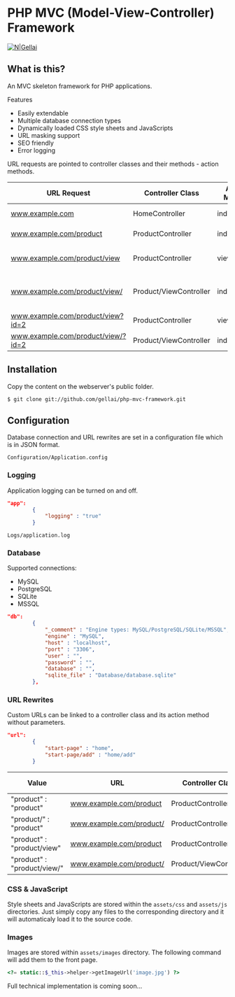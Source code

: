 # PHP MVC (Model-View-Controller) Framework

[![N|Gellai](https://www.gellai.com/wp-content/themes/gellai/images/Powered-By-Gellai.png)](https://gellai.com)

## What is this?
An MVC skeleton framework for PHP applications.

Features
- Easily extendable
- Multiple database connection types
- Dynamically loaded CSS style sheets and JavaScripts
- URL masking support
- SEO friendly
- Error logging

URL requests are pointed to controller classes and their methods - action methods.

| URL Request | Controller Class | Action Method | Parameters | Notes |
| ----------- | ---------------- | ------------- | ---------- | ----- |
| www.example.com | HomeController | indexAction | | Default controller/action |
| www.example.com/product | ProductController | indexAction | | Default action method is index |
| www.example.com/product/view | ProductController | viewAction | | Last part of the URL slug is an action method |
| www.example.com/product/view/ | Product/ViewController | indexAction | | Closing '/' will change the action method to a controller |
| www.example.com/product/view?id=2 | ProductController | viewAction | id = 2 | |
| www.example.com/product/view/?id=2 | Product/ViewController | indexAction | id = 2 | |

## Installation
Copy the content on the webserver's public folder.
```
$ git clone git://github.com/gellai/php-mvc-framework.git
```

## Configuration
Database connection and URL rewrites are set in a configuration file which is in JSON format.
```
Configuration/Application.config
```
### Logging
Application logging can be turned on and off.

```json
"app":
        {
            "logging" : "true"
        }
```

```
Logs/application.log
```

### Database
Supported connections: 
- MySQL
- PostgreSQL
- SQLite
- MSSQL

```json
"db":
        {
            "_comment" : "Engine types: MySQL/PostgreSQL/SQLite/MSSQL",
            "engine" : "MySQL",
            "host" : "localhost",
            "port" : "3306",
            "user" : "",
            "password" : "",
            "database" : "",
            "sqlite_file" : "Database/database.sqlite"
        },
```

### URL Rewrites
Custom URLs can be linked to a controller class and its action method without parameters.

```json
"url":
        {
            "start-page" : "home",
            "start-page/add" : "home/add"
        }
```

| Value | URL | Controller Class | Action Method |
| ----- | --- | ---------------- | ------------- |
| "product" : "product" | www.example.com/product | ProductController | indexAction |
| "product/" : "product" | www.example.com/product/ | ProductController | indexAction |
| "product" : "product/view" | www.example.com/product | ProductController | viewAction |
| "product" : "product/view/" | www.example.com/product/ | Product/ViewController | indexAction |

### CSS & JavaScript

Style sheets and JavaScripts are stored within the ```assets/css``` and ```assets/js``` directories. Just simply copy any files to the corresponding directory and it will automaticaly load it to the source code.

### Images

Images are stored within ```assets/images``` directory. The following command will add them to the front page.

```php
<?= static::$_this->helper->getImageUrl('image.jpg') ?>
```

Full technical implementation is coming soon... 
